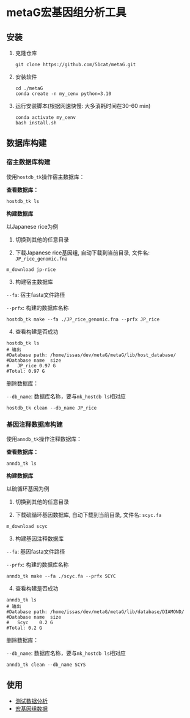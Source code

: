 # metaG宏基因组分析工具

## 安装

1. 克隆仓库

   ```shell
   git clone https://github.com/51cat/metaG.git
   ```

2. 安装软件

   ```shell
   cd ./metaG
   conda create -n my_cenv python=3.10
   ```

3. 运行安装脚本(根据网速快慢: 大多消耗时间在30-60 min)
   ```
   conda activate my_cenv
   bash install.sh
   ```


## 数据库构建

### 宿主数据库构建

使用`hostdb_tk`操作宿主数据库：

**查看数据库：**

```shell
hostdb_tk ls
```

**构建数据库**

以Japanese rice为例

1. 切换到其他的任意目录

2. 下载Japanese rice基因组, 自动下载到当前目录, 文件名: `JP_rice_genomic.fna`
```shell
m_download jp-rice
```
3. 构建宿主数据库

`--fa`: 宿主fasta文件路径

`--prfx`: 构建的数据库名称

```shell
hostdb_tk make --fa ./JP_rice_genomic.fna --prfx JP_rice 
```
4. 查看构建是否成功
```shell
hostdb_tk ls 
# 输出
#Database path: /home/issas/dev/metaG/metaG/lib/host_database/
#Database name	size 
#	JP_rice	0.97 G
#Total: 0.97 G
```

删除数据库：

`--db_name`: 数据库名称，要与`mk_hostdb ls`相对应

```
hostdb_tk clean --db_name JP_rice
```

### 基因注释数据库构建

使用`anndb_tk`操作注释数据库：

**查看数据库：**

```shell
anndb_tk ls
```

**构建数据库**

以硫循环基因为例

1. 切换到其他的任意目录

2. 下载硫循环基因数据库, 自动下载到当前目录, 文件名: `scyc.fa`
```shell
m_download scyc
```
3. 构建基因注释数据库

`--fa`: 基因fasta文件路径

`--prfx`: 构建的数据库名称

```shell
anndb_tk make --fa ./scyc.fa --prfx SCYC
```

4. 查看构建是否成功
```shell
anndb_tk ls 
# 输出
#Database path: /home/issas/dev/metaG/metaG/lib/database/DIAMOND/
#Database name	size 
#	Scyc	0.2 G
#Total: 0.2 G
```

删除数据库：

`--db_name`: 数据库名称，要与`mk_hostdb ls`相对应

```shell
anndb_tk clean --db_name SCYS
```

## 使用
- [测试数据分析](./doc/demo.md)
- [宏基因组数据](./doc/genome.md)